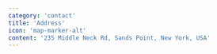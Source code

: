 ```yaml
---
category: 'contact'
title: 'Address'
icon: 'map-marker-alt'
content: '235 Middle Neck Rd, Sands Point, New York, USA'
---
```

